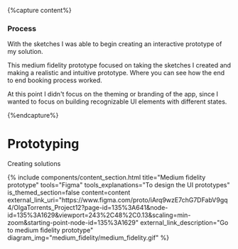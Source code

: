 {%capture content%}
### Process
With the sketches I was able to begin creating an interactive prototype of my solution.

This medium fidelity prototype focused on taking the sketches I created and making a realistic and intuitive prototype. Where you can see how the end to end booking process worked.

At this point I didn't focus on the theming or branding of the app, since I wanted to focus on building recognizable UI elements with different states.

{%endcapture%}
<linebreak class="spacer"></linebreak>
<div class="heading">
    <h1>Prototyping</h1>
    <p>
      Creating solutions
    </p>
</div>
{%
include components/content_section.html
title="Medium fidelity prototype"
tools="Figma"
tools_explanations="To design the UI prototypes"
is_themed_section=false
content=content
external_link_uri="https://www.figma.com/proto/iArq9wzE7chG7DFabV9gq4/OlgaTorrents_Project12?page-id=135%3A641&node-id=135%3A1629&viewport=243%2C48%2C0.13&scaling=min-zoom&starting-point-node-id=135%3A1629"
external_link_description="Go to medium fidelity prototype"
diagram_img="medium_fidelity/medium_fidelity.gif"
%}
